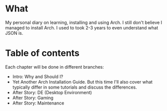 # What
My personal diary on learning, installing and using Arch. I still don't believe I managed to install Arch. I used to took 2-3 years to even understand what JSON is.

# Table of contents
Each chapter will be done in different branches:
- Intro: Why and Should I?
- Yet Another Arch Installation Guide. But this time I'll also cover what typically differ in some tutorials and discuss the differences.
- After Story: DE (Desktop Environment)
- After Story: Gaming
- After Story: Maintenance
